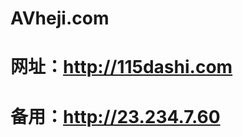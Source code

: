 # AVheji.com
# 网址：<a href="http://115dashi.com/" rel="nofollow">http://115dashi.com</a>
# 备用：<a href="http://23.234.7.60/" rel="nofollow">http://23.234.7.60</a>
